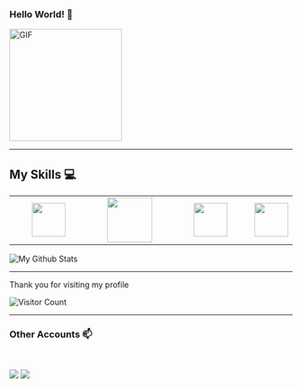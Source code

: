    ###   Hello World! :yellow_heart:
<img alt="GIF" src="https://i.pinimg.com/originals/9e/a7/2e/9ea72ef078139ced289852e8a4ea0c5c.gif" width = 200/>

<hr>


<!--
**EmmadiDivyaSrujana/EmmadiDivyaSrujana** is a ✨ _special_ ✨ repository because its `README.md` (this file) appears on your GitHub profile.
-->

## My Skills :computer:
<table>
<tbody>
 <tr>
<td align="center" width="33%">
<img height=60px src="https://www.vectorlogo.zone/logos/w3_html5/w3_html5-ar21.svg"> 
</td>

<td align="center" width="33%">
<img height=80px src="https://1000logos.net/wp-content/uploads/2020/09/CSS-Logo.png"> 
</td>

<td align="center" width="33%">
<img height=60px src="https://www.vectorlogo.zone/logos/getbootstrap/getbootstrap-ar21.svg"> 
</td>

<td align="center" width="33%">
<img height=60px src="https://www.vectorlogo.zone/logos/javascript/javascript-horizontal.svg"> 
</td>


</tr>

</tbody>
</table>



</tbody>
</table>

<p>
<img align="center" src="https://github-readme-stats.vercel.app/api/top-langs/?username=EmmadiDivyaSrujana&layout=compact" alt="My Github Stats">
</p>

<hr>
<p>Thank you for visiting my profile <p>

![Visitor Count](https://profile-counter.glitch.me/EmmadiDivyaSrujana/count.svg)

<hr>
<h3> Other Accounts 📫 </h3>
<br />
<p>
<a href="https://www.linkedin.com/in/emmadi-divya-srujana-19baa0182/"><img src="https://img.shields.io/badge/linkedin-%230077B5.svg?&style=for-the-badge&logo=linkedin&logoColor=white"/></a>
<a href="https://instagram.com/divyasrujana?igshid=esstkghnur2d"><img src="https://img.shields.io/badge/instagram-%23E4405F.svg?&style=for-the-badge&logo=instagram&logoColor=white"/></a>
</p>



